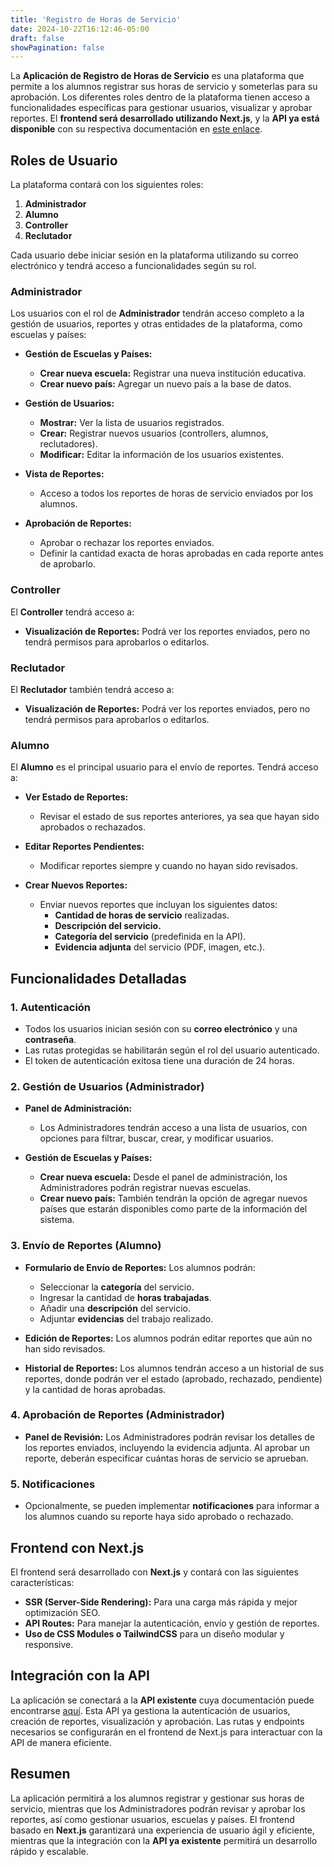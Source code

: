 ```yaml
---
title: 'Registro de Horas de Servicio'
date: 2024-10-22T16:12:46-05:00
draft: false
showPagination: false
---
```


La **Aplicación de Registro de Horas de Servicio** es una plataforma que permite a los alumnos registrar sus horas de servicio y someterlas para su aprobación. Los diferentes roles dentro de la plataforma tienen acceso a funcionalidades específicas para gestionar usuarios, visualizar y aprobar reportes. El **frontend será desarrollado utilizando Next.js**, y la **API ya está disponible** con su respectiva documentación en [este enlace](https://funval-api.onrender.com/api/v1/docs).

## Roles de Usuario

La plataforma contará con los siguientes roles:

1. **Administrador**
2. **Alumno**
3. **Controller**
4. **Reclutador**

Cada usuario debe iniciar sesión en la plataforma utilizando su correo electrónico y tendrá acceso a funcionalidades según su rol.

### Administrador

Los usuarios con el rol de **Administrador** tendrán acceso completo a la gestión de usuarios, reportes y otras entidades de la plataforma, como escuelas y países:

- **Gestión de Escuelas y Países:**

  - **Crear nueva escuela:** Registrar una nueva institución educativa.
  - **Crear nuevo país:** Agregar un nuevo país a la base de datos.

- **Gestión de Usuarios:**

  - **Mostrar:** Ver la lista de usuarios registrados.
  - **Crear:** Registrar nuevos usuarios (controllers, alumnos, reclutadores).
  - **Modificar:** Editar la información de los usuarios existentes.

- **Vista de Reportes:**

  - Acceso a todos los reportes de horas de servicio enviados por los alumnos.

- **Aprobación de Reportes:**
  - Aprobar o rechazar los reportes enviados.
  - Definir la cantidad exacta de horas aprobadas en cada reporte antes de aprobarlo.

### Controller

El **Controller** tendrá acceso a:

- **Visualización de Reportes:** Podrá ver los reportes enviados, pero no tendrá permisos para aprobarlos o editarlos.

### Reclutador

El **Reclutador** también tendrá acceso a:

- **Visualización de Reportes:** Podrá ver los reportes enviados, pero no tendrá permisos para aprobarlos o editarlos.

### Alumno

El **Alumno** es el principal usuario para el envío de reportes. Tendrá acceso a:

- **Ver Estado de Reportes:**

  - Revisar el estado de sus reportes anteriores, ya sea que hayan sido aprobados o rechazados.

- **Editar Reportes Pendientes:**

  - Modificar reportes siempre y cuando no hayan sido revisados.

- **Crear Nuevos Reportes:**
  - Enviar nuevos reportes que incluyan los siguientes datos:
    - **Cantidad de horas de servicio** realizadas.
    - **Descripción del servicio.**
    - **Categoría del servicio** (predefinida en la API).
    - **Evidencia adjunta** del servicio (PDF, imagen, etc.).

## Funcionalidades Detalladas

### 1. Autenticación

- Todos los usuarios inician sesión con su **correo electrónico** y una **contraseña**.
- Las rutas protegidas se habilitarán según el rol del usuario autenticado.
- El token de autenticación exitosa tiene una duración de 24 horas.

### 2. Gestión de Usuarios (Administrador)

- **Panel de Administración:**

  - Los Administradores tendrán acceso a una lista de usuarios, con opciones para filtrar, buscar, crear, y modificar usuarios.

- **Gestión de Escuelas y Países:**
  - **Crear nueva escuela:** Desde el panel de administración, los Administradores podrán registrar nuevas escuelas.
  - **Crear nuevo país:** También tendrán la opción de agregar nuevos países que estarán disponibles como parte de la información del sistema.

### 3. Envío de Reportes (Alumno)

- **Formulario de Envío de Reportes:** Los alumnos podrán:

  - Seleccionar la **categoría** del servicio.
  - Ingresar la cantidad de **horas trabajadas**.
  - Añadir una **descripción** del servicio.
  - Adjuntar **evidencias** del trabajo realizado.

- **Edición de Reportes:** Los alumnos podrán editar reportes que aún no han sido revisados.

- **Historial de Reportes:** Los alumnos tendrán acceso a un historial de sus reportes, donde podrán ver el estado (aprobado, rechazado, pendiente) y la cantidad de horas aprobadas.

### 4. Aprobación de Reportes (Administrador)

- **Panel de Revisión:** Los Administradores podrán revisar los detalles de los reportes enviados, incluyendo la evidencia adjunta. Al aprobar un reporte, deberán especificar cuántas horas de servicio se aprueban.

### 5. Notificaciones

- Opcionalmente, se pueden implementar **notificaciones** para informar a los alumnos cuando su reporte haya sido aprobado o rechazado.

## Frontend con Next.js

El frontend será desarrollado con **Next.js** y contará con las siguientes características:

- **SSR (Server-Side Rendering):** Para una carga más rápida y mejor optimización SEO.
- **API Routes:** Para manejar la autenticación, envío y gestión de reportes.
- **Uso de CSS Modules o TailwindCSS** para un diseño modular y responsive.

## Integración con la API

La aplicación se conectará a la **API existente** cuya documentación puede encontrarse [aquí](https://funval-api.onrender.com/api/v1/docs). Esta API ya gestiona la autenticación de usuarios, creación de reportes, visualización y aprobación. Las rutas y endpoints necesarios se configurarán en el frontend de Next.js para interactuar con la API de manera eficiente.

## Resumen

La aplicación permitirá a los alumnos registrar y gestionar sus horas de servicio, mientras que los Administradores podrán revisar y aprobar los reportes, así como gestionar usuarios, escuelas y países. El frontend basado en **Next.js** garantizará una experiencia de usuario ágil y eficiente, mientras que la integración con la **API ya existente** permitirá un desarrollo rápido y escalable.
